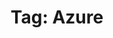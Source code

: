 ---
layout: tag
title: "Tag: Azure"
description: Showing all posts with the tag 'Azure' to make it easier for you to find all the GeekWolf posts that you're interested in
tag: azure
permalink: /tag/azure/
---